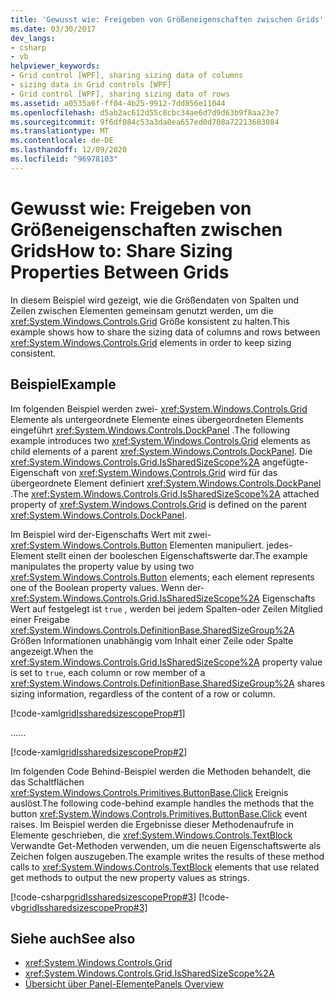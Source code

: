 ```yaml
---
title: 'Gewusst wie: Freigeben von Größeneigenschaften zwischen Grids'
ms.date: 03/30/2017
dev_langs:
- csharp
- vb
helpviewer_keywords:
- Grid control [WPF], sharing sizing data of columns
- sizing data in Grid controls [WPF]
- Grid control [WPF], sharing sizing data of rows
ms.assetid: a0535a6f-ff04-4b25-9912-7dd856e11044
ms.openlocfilehash: d5ab2ac612d55c8cbc34ae6d7d9d63b9f8aa23e7
ms.sourcegitcommit: 9f6df084c53a3da0ea657ed0d708a72213683084
ms.translationtype: MT
ms.contentlocale: de-DE
ms.lasthandoff: 12/09/2020
ms.locfileid: "96978103"
---
```

# <a name="how-to-share-sizing-properties-between-grids"></a><span data-ttu-id="4a261-102">Gewusst wie: Freigeben von Größeneigenschaften zwischen Grids</span><span class="sxs-lookup"><span data-stu-id="4a261-102">How to: Share Sizing Properties Between Grids</span></span>
<span data-ttu-id="4a261-103">In diesem Beispiel wird gezeigt, wie die Größendaten von Spalten und Zeilen zwischen Elementen gemeinsam genutzt werden, um die <xref:System.Windows.Controls.Grid> Größe konsistent zu halten.</span><span class="sxs-lookup"><span data-stu-id="4a261-103">This example shows how to share the sizing data of columns and rows between <xref:System.Windows.Controls.Grid> elements in order to keep sizing consistent.</span></span>  
  
## <a name="example"></a><span data-ttu-id="4a261-104">Beispiel</span><span class="sxs-lookup"><span data-stu-id="4a261-104">Example</span></span>  
 <span data-ttu-id="4a261-105">Im folgenden Beispiel werden zwei- <xref:System.Windows.Controls.Grid> Elemente als untergeordnete Elemente eines übergeordneten Elements eingeführt <xref:System.Windows.Controls.DockPanel> .</span><span class="sxs-lookup"><span data-stu-id="4a261-105">The following example introduces two <xref:System.Windows.Controls.Grid> elements as child elements of a parent <xref:System.Windows.Controls.DockPanel>.</span></span> <span data-ttu-id="4a261-106">Die <xref:System.Windows.Controls.Grid.IsSharedSizeScope%2A> angefügte-Eigenschaft von <xref:System.Windows.Controls.Grid> wird für das übergeordnete Element definiert <xref:System.Windows.Controls.DockPanel> .</span><span class="sxs-lookup"><span data-stu-id="4a261-106">The <xref:System.Windows.Controls.Grid.IsSharedSizeScope%2A> attached property of <xref:System.Windows.Controls.Grid> is defined on the parent <xref:System.Windows.Controls.DockPanel>.</span></span>  
  
 <span data-ttu-id="4a261-107">Im Beispiel wird der-Eigenschafts Wert mit zwei- <xref:System.Windows.Controls.Button> Elementen manipuliert. jedes-Element stellt einen der booleschen Eigenschaftswerte dar.</span><span class="sxs-lookup"><span data-stu-id="4a261-107">The example manipulates the property value by using two <xref:System.Windows.Controls.Button> elements; each element represents one of the Boolean property values.</span></span> <span data-ttu-id="4a261-108">Wenn der- <xref:System.Windows.Controls.Grid.IsSharedSizeScope%2A> Eigenschafts Wert auf festgelegt ist `true` , werden bei jedem Spalten-oder Zeilen Mitglied einer Freigabe <xref:System.Windows.Controls.DefinitionBase.SharedSizeGroup%2A> Größen Informationen unabhängig vom Inhalt einer Zeile oder Spalte angezeigt.</span><span class="sxs-lookup"><span data-stu-id="4a261-108">When the <xref:System.Windows.Controls.Grid.IsSharedSizeScope%2A> property value is set to `true`, each column or row member of a <xref:System.Windows.Controls.DefinitionBase.SharedSizeGroup%2A> shares sizing information, regardless of the content of a row or column.</span></span>  
  
 [!code-xaml[gridIssharedsizescopeProp#1](~/samples/snippets/csharp/VS_Snippets_Wpf/gridIssharedsizescopeProp/CSharp/Window1.xaml#1)]  
  
 <span data-ttu-id="4a261-109">...</span><span class="sxs-lookup"><span data-stu-id="4a261-109">...</span></span>  
  
 [!code-xaml[gridIssharedsizescopeProp#2](~/samples/snippets/csharp/VS_Snippets_Wpf/gridIssharedsizescopeProp/CSharp/Window1.xaml#2)]  
  
 <span data-ttu-id="4a261-110">Im folgenden Code Behind-Beispiel werden die Methoden behandelt, die das Schaltflächen <xref:System.Windows.Controls.Primitives.ButtonBase.Click> Ereignis auslöst.</span><span class="sxs-lookup"><span data-stu-id="4a261-110">The following code-behind example handles the methods that the button <xref:System.Windows.Controls.Primitives.ButtonBase.Click> event raises.</span></span> <span data-ttu-id="4a261-111">Im Beispiel werden die Ergebnisse dieser Methodenaufrufe in Elemente geschrieben, die <xref:System.Windows.Controls.TextBlock> Verwandte Get-Methoden verwenden, um die neuen Eigenschaftswerte als Zeichen folgen auszugeben.</span><span class="sxs-lookup"><span data-stu-id="4a261-111">The example writes the results of these method calls to <xref:System.Windows.Controls.TextBlock> elements that use related get methods to output the new property values as strings.</span></span>  
  
 [!code-csharp[gridIssharedsizescopeProp#3](~/samples/snippets/csharp/VS_Snippets_Wpf/gridIssharedsizescopeProp/CSharp/Window1.xaml.cs#3)]
 [!code-vb[gridIssharedsizescopeProp#3](~/samples/snippets/visualbasic/VS_Snippets_Wpf/gridIssharedsizescopeProp/VisualBasic/Window1.xaml.vb#3)]  
  
## <a name="see-also"></a><span data-ttu-id="4a261-112">Siehe auch</span><span class="sxs-lookup"><span data-stu-id="4a261-112">See also</span></span>

- <xref:System.Windows.Controls.Grid>
- <xref:System.Windows.Controls.Grid.IsSharedSizeScope%2A>
- [<span data-ttu-id="4a261-113">Übersicht über Panel-Elemente</span><span class="sxs-lookup"><span data-stu-id="4a261-113">Panels Overview</span></span>](panels-overview.md)
